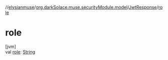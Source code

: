//[elysianmuse](../../../index.md)/[org.darkSolace.muse.securityModule.model](../index.md)/[JwtResponse](index.md)/[role](role.md)

# role

[jvm]\
val [role](role.md): [String](https://kotlinlang.org/api/latest/jvm/stdlib/kotlin/-string/index.html)
